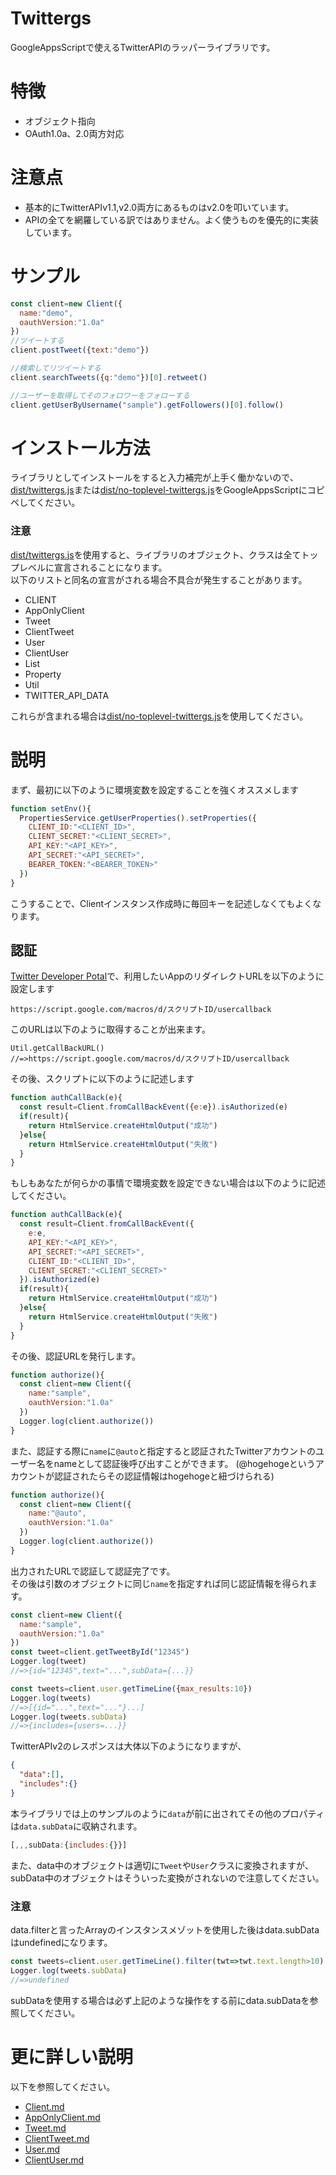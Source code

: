 # Twittergs
GoogleAppsScriptで使えるTwitterAPIのラッパーライブラリです。

# 特徴
- オブジェクト指向
- OAuth1.0a、2.0両方対応

# 注意点
- 基本的にTwitterAPIv1.1,v2.0両方にあるものはv2.0を叩いています。
- APIの全てを網羅している訳ではありません。よく使うものを優先的に実装しています。
# サンプル
```js
const client=new Client({
  name:"demo",
  oauthVersion:"1.0a"
})
//ツイートする
client.postTweet({text:"demo"})

//検索してリツイートする
client.searchTweets({q:"demo"})[0].retweet()

//ユーザーを取得してそのフォロワーをフォローする
client.getUserByUsername("sample").getFollowers()[0].follow()
```

# インストール方法
ライブラリとしてインストールをすると入力補完が上手く働かないので、[dist/twittergs.js](./dist/twittergs.js)または[dist/no-toplevel-twittergs.js](./dist/no-toplevel-twittergs.js)をGoogleAppsScriptにコピペしてください。  

### 注意
[dist/twittergs.js](./dist/twittergs.js)を使用すると、ライブラリのオブジェクト、クラスは全てトップレベルに宣言されることになります。  
以下のリストと同名の宣言がされる場合不具合が発生することがあります。  
- CLIENT
- AppOnlyClient
- Tweet
- ClientTweet
- User
- ClientUser
- List
- Property
- Util
- TWITTER_API_DATA  

これらが含まれる場合は[dist/no-toplevel-twittergs.js](./dist/no-toplevel-twittergs.js)を使用してください。


# 説明
まず、最初に以下のように環境変数を設定することを強くオススメします
```js
function setEnv(){
  PropertiesService.getUserProperties().setProperties({
    CLIENT_ID:"<CLIENT_ID>",
    CLIENT_SECRET:"<CLIENT_SECRET>",
    API_KEY:"<API_KEY>",
    API_SECRET:"<API_SECRET>",
    BEARER_TOKEN:"<BEARER_TOKEN>"
  })
}
```
こうすることで、Clientインスタンス作成時に毎回キーを記述しなくてもよくなります。

## 認証
[Twitter Developer Potal](https://developer.twitter.com/en/portal/dashboard)で、利用したいAppのリダイレクトURLを以下のように設定します
```
https://script.google.com/macros/d/スクリプトID/usercallback
```

このURLは以下のように取得することが出来ます。
```
Util.getCallBackURL()
//=>https://script.google.com/macros/d/スクリプトID/usercallback
```

その後、スクリプトに以下のように記述します

```js
function authCallBack(e){
  const result=Client.fromCallBackEvent({e:e}).isAuthorized(e)
  if(result){
    return HtmlService.createHtmlOutput("成功")
  }else{
    return HtmlService.createHtmlOutput("失敗")
  }
}
```

もしもあなたが何らかの事情で環境変数を設定できない場合は以下のように記述してください。
```js
function authCallBack(e){
  const result=Client.fromCallBackEvent({
    e:e,
    API_KEY:"<API_KEY>",
    API_SECRET:"<API_SECRET>",
    CLIENT_ID:"<CLIENT_ID>",
    CLIENT_SECRET:"<CLIENT_SECRET>"
  }).isAuthorized(e)
  if(result){
    return HtmlService.createHtmlOutput("成功")
  }else{
    return HtmlService.createHtmlOutput("失敗")
  }
} 
```

その後、認証URLを発行します。
```js
function authorize(){
  const client=new Client({
    name:"sample",
    oauthVersion:"1.0a"
  })
  Logger.log(client.authorize())
}

```
また、認証する際に`name`に`@auto`と指定すると認証されたTwitterアカウントのユーザー名をnameとして認証後呼び出すことができます。
(@hogehogeというアカウントが認証されたらその認証情報はhogehogeと紐づけられる)
```js
function authorize(){
  const client=new Client({
    name:"@auto",
    oauthVersion:"1.0a"
  })
  Logger.log(client.authorize())
}
```
出力されたURLで認証して認証完了です。  
その後は引数のオブジェクトに同じ`name`を指定すれば同じ認証情報を得られます。

```js
const client=new Client({
  name:"sample",
  oauthVersion:"1.0a"
})
const tweet=client.getTweetById("12345")
Logger.log(tweet)
//=>{id="12345",text="...",subData={...}}

const tweets=client.user.getTimeLine({max_results:10})
Logger.log(tweets)
//=>[{id="...",text="..."}...]
Logger.log(tweets.subData)
//=>{includes={users=...}}
```

TwitterAPIv2のレスポンスは大体以下のようになりますが、
```json
{
  "data":[],
  "includes":{}
}
```
本ライブラリでは上のサンプルのように`data`が前に出されてその他のプロパティは`data.subData`に収納されます。  
```js
[,,,subData:{includes:{}}]
```
また、data中のオブジェクトは適切に`Tweet`や`User`クラスに変換されますが、subData中のオブジェクトはそういった変換がされないので注意してください。  
### 注意
data.filterと言ったArrayのインスタンスメゾットを使用した後はdata.subDataはundefinedになります。
```js
const tweets=client.user.getTimeLine().filter(twt=>twt.text.length>10)
Logger.log(tweets.subData)
//=>undefined
```
subDataを使用する場合は必ず上記のような操作をする前にdata.subDataを参照してください。



# 更に詳しい説明
以下を参照してください。
- [Client.md](./descriptions/Client.md)
- [AppOnlyClient.md](./descriptions/AppOnlyClient.md)
- [Tweet.md](./descriptions/Tweet.md)
- [ClientTweet.md](./descriptions/ClientTweet.md)
- [User.md](./descriptions/User.md)
- [ClientUser.md](./descriptions/ClientUser.md)